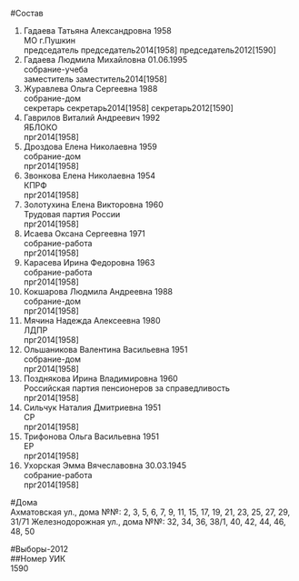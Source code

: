 #Состав  
1. Гадаева Татьяна Александровна 1958  
    МО г.Пушкин  
    председатель председатель2014[1958] председатель2012[1590]  
2. Гадаева Людмила Михайловна 01.06.1995  
    собрание-учеба  
    заместитель заместитель2014[1958]  
3. Журавлева Ольга Сергеевна 1988  
    собрание-дом  
    секретарь секретарь2014[1958] секретарь2012[1590]  
4. Гаврилов Виталий Андреевич 1992  
    ЯБЛОКО  
    прг2014[1958]  
5. Дроздова Елена Николаевна 1959  
    собрание-дом  
    прг2014[1958]  
6. Звонкова Елена Николаевна 1954  
    КПРФ  
    прг2014[1958]  
7. Золотухина Елена Викторовна 1960  
    Трудовая партия России  
    прг2014[1958]  
8. Исаева Оксана Сергеевна 1971  
    собрание-работа  
    прг2014[1958]  
9. Карасева Ирина Федоровна 1963  
    собрание-работа  
    прг2014[1958]  
10. Кокшарова Людмила Андреевна 1988  
    собрание-дом  
    прг2014[1958]  
11. Мячина Надежда Алексеевна 1980  
    ЛДПР  
    прг2014[1958]  
12. Ольшаникова Валентина Васильевна 1951  
    собрание-дом  
    прг2014[1958]  
13. Позднякова Ирина Владимировна 1960  
    Российская партия пенсионеров за справедливость  
    прг2014[1958]  
14. Сильчук Наталия Дмитриевна 1951  
    СР  
    прг2014[1958]  
15. Трифонова Ольга Васильевна 1951  
    ЕР  
    прг2014[1958]  
16. Ухорская Эмма Вячеславовна 30.03.1945  
    собрание-работа  
    прг2014[1958]  
  
#Дома  
Ахматовская ул., дома №№: 2, 3, 5, 6, 7, 9, 11, 15, 17, 19, 21, 23, 25, 27, 29, 31/71 Железнодорожная ул., дома №№: 32, 34, 36, 38/1, 40, 42, 44, 46, 48, 50  
  
#Выборы-2012  
##Номер УИК  
1590  

